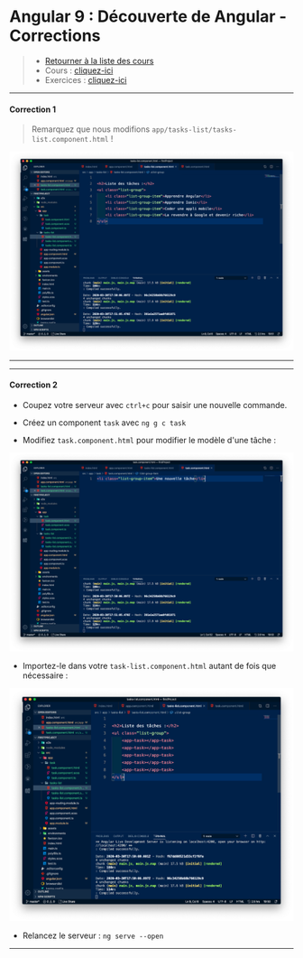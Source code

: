 # Angular 9 : Découverte de Angular - Corrections
> - [Retourner à la liste des cours](../readme.md)
> - Cours : [cliquez-ici](01.md)
> - Exercices : [cliquez-ici](exercices.md)


---
#### Correction 1
> Remarquez que nous modifions `app/tasks-list/tasks-list.component.html` !

![Correction](img/ul-li-correction.png)

--- 

---
#### Correction 2

- Coupez votre serveur avec `ctrl+c` pour saisir une nouvelle commande.
- Créez un component `task` avec `ng g c task`

- Modifiez `task.component.html` pour modifier le modèle d'une tâche :

![](img/task-component.png)

- Importez-le dans votre `task-list.component.html` autant de fois que nécessaire :

![](img/taskslist.png)


- Relancez le serveur : `ng serve --open`
--- 
